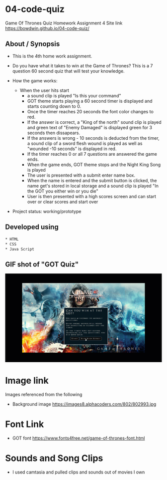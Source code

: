 # 04-code-quiz

Game Of Thrones Quiz Homework Assignment 4
Site link https://bowdwin.github.io/04-code-quiz/
## About / Synopsis


* This is the 4th home work assignment.
* Do you have what it takes to win at the Game of Thrones? This is a 7 question 60 second quiz that will test your knowledge.
* How the game works:
    * When the user hits start
        * a sound clip is played "Is this your command" 
        * GOT theme starts playing a 60 second timer is displayed and starts counting down to 0.  
        * Once the timer reaches 20 seconds the font color changes to red. 
        * If the answer is correct, a "King of the north" sound clip is played and green text of "Enemy Damaged" is displayed green for 3 seconds then dissapears.
        * If the answers is wrong - 10 seconds is deducted from the timer, a sound clip of a sword flesh wound is played as well as "wounded -10 seconds" is displayed in red.
        * If the timer reaches 0 or all 7 questions are answered the game ends.
        * When the game ends, GOT theme stops and the Night King Song is played 
        * The user is presented with a submit enter name box.
        * When the name is entered and the submit button is clicked, the name get's stored in local storage and a sound clip is played "In the GOT you either win or you die"
        * User is then presented with a high scores screen and can start over or clear scores and start over


* Project status: working/prototype

## Developed using
    * HTML
    * CSS
    * Java Script
## GIF shot of "GOT Quiz"

![](images/got.gif)

# Image link
Images referenced from the following 
* Background image  https://images8.alphacoders.com/802/802993.jpg

# Font Link
* GOT font https://www.fonts4free.net/game-of-thrones-font.html

# Sounds and Song Clips
* I used camtasia and pulled clips and sounds out of movies I own